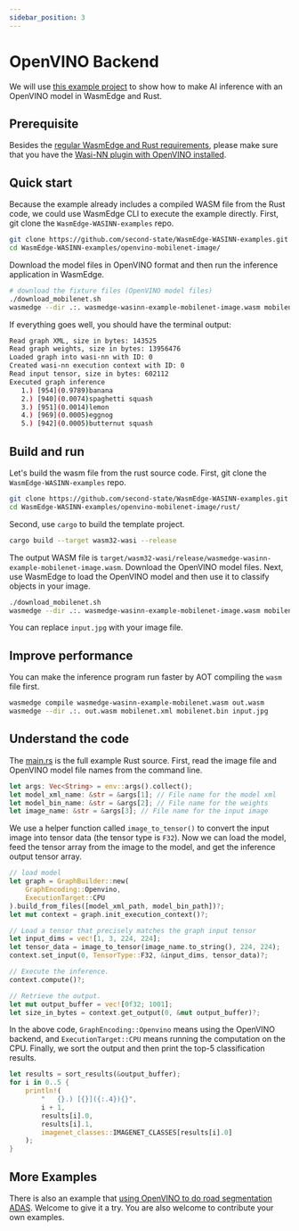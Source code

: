 ```yaml
---
sidebar_position: 3
---
```


# OpenVINO Backend

We will use [this example project](https://github.com/second-state/WasmEdge-WASINN-examples/tree/master/openvino-mobilenet-image) to show how to make AI inference with an OpenVINO model in WasmEdge and Rust.

## Prerequisite

Besides the [regular WasmEdge and Rust requirements](../../rust/setup.md), please make sure that you have the [Wasi-NN plugin with OpenVINO installed](../../../start/install.md#wasi-nn-plug-in-with-openvino-backend).

## Quick start

Because the example already includes a compiled WASM file from the Rust code, we could use WasmEdge CLI to execute the example directly. First, git clone the `WasmEdge-WASINN-examples` repo.

```bash
git clone https://github.com/second-state/WasmEdge-WASINN-examples.git
cd WasmEdge-WASINN-examples/openvino-mobilenet-image/
```

Download the model files in OpenVINO format and then run the inference application in WasmEdge.

```bash
# download the fixture files (OpenVINO model files)
./download_mobilenet.sh
wasmedge --dir .:. wasmedge-wasinn-example-mobilenet-image.wasm mobilenet.xml mobilenet.bin input.jpg
```

If everything goes well, you should have the terminal output:

```bash
Read graph XML, size in bytes: 143525
Read graph weights, size in bytes: 13956476
Loaded graph into wasi-nn with ID: 0
Created wasi-nn execution context with ID: 0
Read input tensor, size in bytes: 602112
Executed graph inference
   1.) [954](0.9789)banana
   2.) [940](0.0074)spaghetti squash
   3.) [951](0.0014)lemon
   4.) [969](0.0005)eggnog
   5.) [942](0.0005)butternut squash
```

## Build and run

Let's build the wasm file from the rust source code. First, git clone the `WasmEdge-WASINN-examples` repo.

```bash
git clone https://github.com/second-state/WasmEdge-WASINN-examples.git
cd WasmEdge-WASINN-examples/openvino-mobilenet-image/rust/
```

Second, use `cargo` to build the template project.

```bash
cargo build --target wasm32-wasi --release
```

The output WASM file is `target/wasm32-wasi/release/wasmedge-wasinn-example-mobilenet-image.wasm`. Download the OpenVINO model files. Next, use WasmEdge to load the OpenVINO model and then use it to classify objects in your image.

```bash
./download_mobilenet.sh
wasmedge --dir .:. wasmedge-wasinn-example-mobilenet-image.wasm mobilenet.xml mobilenet.bin input.jpg
```

You can replace `input.jpg` with your image file.

## Improve performance

You can make the inference program run faster by AOT compiling the `wasm` file first.

```bash
wasmedge compile wasmedge-wasinn-example-mobilenet.wasm out.wasm
wasmedge --dir .:. out.wasm mobilenet.xml mobilenet.bin input.jpg
```

## Understand the code

The [main.rs](https://github.com/second-state/WasmEdge-WASINN-examples/tree/master/openvino-mobilenet-image/rust/src/main.rs) is the full example Rust source. First, read the image file and OpenVINO model file names from the command line.

```rust
let args: Vec<String> = env::args().collect();
let model_xml_name: &str = &args[1]; // File name for the model xml
let model_bin_name: &str = &args[2]; // File name for the weights
let image_name: &str = &args[3]; // File name for the input image
```

We use a helper function called `image_to_tensor()` to convert the input image into tensor data (the tensor type is `F32`). Now we can load the model, feed the tensor array from the image to the model, and get the inference output tensor array.

```rust
// load model
let graph = GraphBuilder::new(
    GraphEncoding::Openvino,
    ExecutionTarget::CPU
).build_from_files([model_xml_path, model_bin_path])?;
let mut context = graph.init_execution_context()?;

// Load a tensor that precisely matches the graph input tensor
let input_dims = vec![1, 3, 224, 224];
let tensor_data = image_to_tensor(image_name.to_string(), 224, 224);
context.set_input(0, TensorType::F32, &input_dims, tensor_data)?;

// Execute the inference.
context.compute()?;

// Retrieve the output.
let mut output_buffer = vec![0f32; 1001];
let size_in_bytes = context.get_output(0, &mut output_buffer)?;
```

In the above code, `GraphEncoding::Openvino` means using the OpenVINO backend, and `ExecutionTarget::CPU` means running the computation on the CPU. Finally, we sort the output and then print the top-5 classification results.

```rust
let results = sort_results(&output_buffer);
for i in 0..5 {
    println!(
        "   {}.) [{}]({:.4}){}",
        i + 1,
        results[i].0,
        results[i].1,
        imagenet_classes::IMAGENET_CLASSES[results[i].0]
    );
}
```

## More Examples

There is also an example that [using OpenVINO to do road segmentation ADAS](https://github.com/second-state/WasmEdge-WASINN-examples/tree/master/openvino-road-segmentation-adas/rust). Welcome to give it a try. You are also welcome to contribute your own examples.
